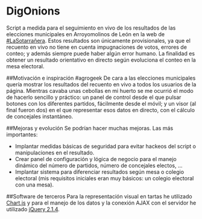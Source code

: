 # DigOnions
Script a medida para el seguimiento en vivo de los resultados de las elecciones municipales en Arroyomolinos de León en la web de [#LaSotarrañera](http://lasotarrañera.es "La Sotarrañera - Opinión, arte y cultura de Arroyomolinos de León"). Estos resultados son únicamente provisionales, ya que el recuento en vivo no tiene en cuenta impugnaciones de votos, errores de conteo; y además siempre puede haber algún error humano. La finalidad es obtener un resultado orientativo en directo según evoluciona el conteo en la mesa electoral.

##Motivación e inspiración #agrogeek
De cara a las elecciones municipales quería mostrar los resultados del recuento en vivo a todos los usuarios de la página. Mientras cavaba unas cebollas en mi huerto se me ocurrió el modo de hacerlo sencillo y práctico: un panel de control desde el que pulsar botones con los diferentes partidos, fácilmente desde el móvil; y un visor (al final fueron dos) en el que representar esos datos en directo, con el cálculo de concejales instantáneo.

##Mejoras y evolución
Se podrían hacer muchas mejoras. Las más importantes:
* Implantar medidas básicas de seguridad para evitar hackeos del script o manipulaciones en el resultado.
* Crear panel de configuración y lógica de negocio para el manejo dinámico del número de partidos, número de concejales electos, ...
* Implantar sistema para diferenciar resultados según mesa o colegio electoral (mis requisitos iniciales eran muy básicos: un colegio electoral con una mesa).


##Software de terceros
Para la representación visual en tartas he utilizado [Chart.js](http://chartjs.org) y para el manejo de los datos y la conexión AJAX con el servidor he utilizado [jQuery 2.1.4](https://jquery.com/).
